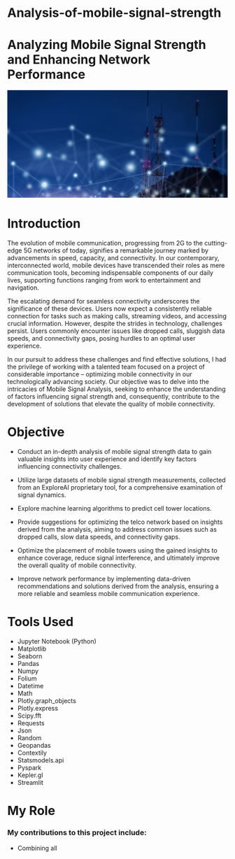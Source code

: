 # Analysis-of-mobile-signal-strength

# Analyzing Mobile Signal Strength and Enhancing Network Performance
![Home Page Image](Images/signals.png)

# Introduction
The evolution of mobile communication, progressing from 2G to the cutting-edge 5G networks of today, signifies a remarkable journey marked by advancements in speed, capacity, and connectivity. In our contemporary, interconnected world, mobile devices have transcended their roles as mere communication tools, becoming indispensable components of our daily lives, supporting functions ranging from work to entertainment and navigation.

The escalating demand for seamless connectivity underscores the significance of these devices. Users now expect a consistently reliable connection for tasks such as making calls, streaming videos, and accessing crucial information. However, despite the strides in technology, challenges persist. Users commonly encounter issues like dropped calls, sluggish data speeds, and connectivity gaps, posing hurdles to an optimal user experience.

In our pursuit to address these challenges and find effective solutions, I had the privilege of working with a talented team focused on a project of considerable importance – optimizing mobile connectivity in our technologically advancing society. Our objective was to delve into the intricacies of Mobile Signal Analysis, seeking to enhance the understanding of factors influencing signal strength and, consequently, contribute to the development of solutions that elevate the quality of mobile connectivity.

# Objective
* Conduct an in-depth analysis of mobile signal strength data to gain valuable insights into user experience and identify key factors influencing connectivity challenges.

* Utilize large datasets of mobile signal strength measurements, collected from an ExploreAI proprietary tool, for a comprehensive examination of signal dynamics.

* Explore machine learning algorithms to predict cell tower locations.

* Provide suggestions for optimizing the telco network based on insights derived from the analysis, aiming to address common issues such as dropped calls, slow data speeds, and connectivity gaps.

* Optimize the placement of mobile towers using the gained insights to enhance coverage, reduce signal interference, and ultimately improve the overall quality of mobile connectivity.

* Improve network performance by implementing data-driven recommendations and solutions derived from the analysis, ensuring a more reliable and seamless mobile communication experience.

# Tools Used
* Jupyter Notebook (Python)
* Matplotlib
* Seaborn
* Pandas
* Numpy
* Folium
* Datetime
* Math
* Plotly.graph_objects
* Plotly.express
* Scipy.fft
* Requests
* Json
* Random
* Geopandas
* Contextily
* Statsmodels.api
* Pyspark
* Kepler.gl
* Streamlit

# My Role
### My contributions to this project include:
* Combining all
